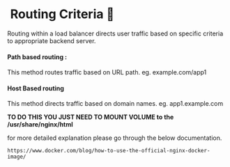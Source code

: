 

#  Routing Criteria 🚀


Routing within a load balancer directs user traffic based on specific criteria to appropriate backend server. 


#### Path based routing : 

This method routes traffic based on URL path. eg. example.com/app1

#### Host Based routing

This method directs traffic based on domain names. eg. app1.example.com





**TO DO THIS YOU JUST NEED TO MOUNT VOLUME to the /usr/share/nginx/html** 


for more detailed explanation please go through the below documentation.

	https://www.docker.com/blog/how-to-use-the-official-nginx-docker-image/





